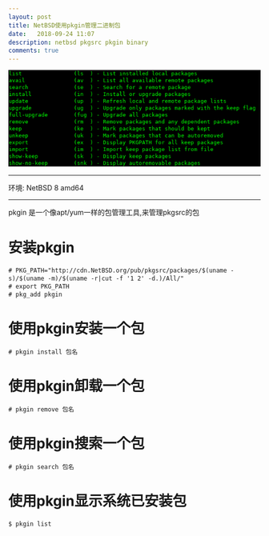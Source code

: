 ```yaml
---
layout: post
title: NetBSD使用pkgin管理二进制包
date:   2018-09-24 11:07
description: netbsd pkgsrc pkgin binary
comments: true
---
```


![pkgin](https://raw.githubusercontent.com/luhux/images/master/netbsd-pkgin.png)

---------------------------------------------

环境: NetBSD 8 amd64 

---------------------------------------------

pkgin 是一个像apt/yum一样的包管理工具,来管理pkgsrc的包

# 安装pkgin

```
# PKG_PATH="http://cdn.NetBSD.org/pub/pkgsrc/packages/$(uname -s)/$(uname -m)/$(uname -r|cut -f '1 2' -d.)/All/"
# export PKG_PATH
# pkg_add pkgin
```

# 使用pkgin安装一个包

```
# pkgin install 包名
```

# 使用pkgin卸载一个包

```
# pkgin remove 包名
```

# 使用pkgin搜索一个包

```
# pkgin search 包名
```

# 使用pkgin显示系统已安装包

```
$ pkgin list
```

